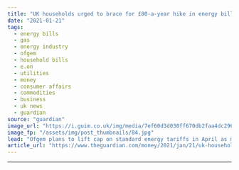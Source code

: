 ```yaml
---
title: "UK households urged to brace for £80-a-year hike in energy bills"
date: "2021-01-21"
tags: 
  - energy bills
  - gas
  - energy industry
  - ofgem
  - household bills
  - e.on
  - utilities
  - money
  - consumer affairs
  - commodities
  - business
  - uk news
  - guardian
source: "guardian"
image_url: "https://i.guim.co.uk/img/media/7ef60d3d030ff670db2faa4dc296793274b46166/0_30_3500_2101/master/3500.jpg?width=460&quality=85&auto=format&fit=max&s=0b69de23fa9ac13bf2bbd4679395353d"
image_fp: "/assets/img/post_thumbnails/84.jpg"
lead: "Ofgem plans to lift cap on standard energy tariffs in April as market price for gas soarsMillions of households should brace themselves for an energy bill hike of more than £80 a year from April as Ofgem lifts the cap on standard energy tariffs, acco..."
article_url: "https://www.theguardian.com/money/2021/jan/21/uk-households-urged-to-brace-for-80-a-year-hike-in-energy-bills"
---
```


---
